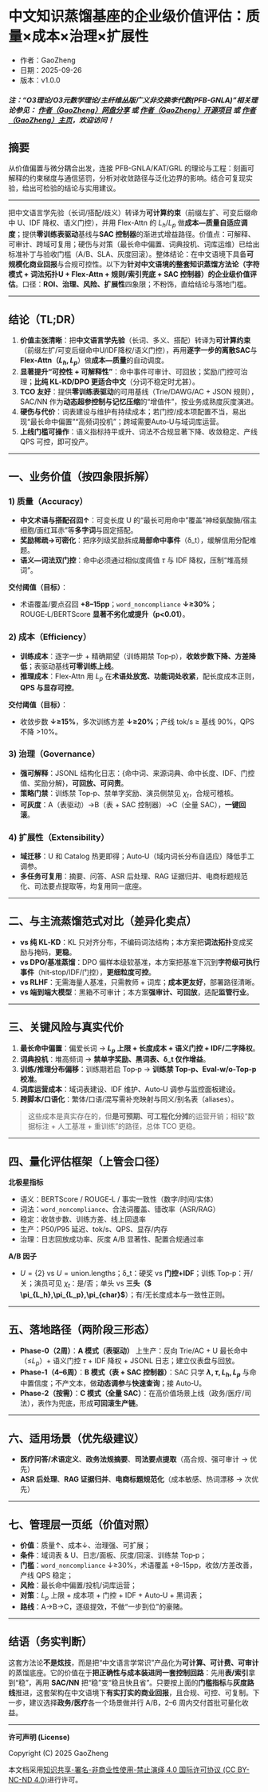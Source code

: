 # 中文知识蒸馏基座的企业级价值评估：质量×成本×治理×扩展性

- 作者：GaoZheng
- 日期：2025-09-26
- 版本：v1.0.0

#### ***注：“O3理论/O3元数学理论/主纤维丛版广义非交换李代数(PFB-GNLA)”相关理论参见： [作者（GaoZheng）网盘分享](https://drive.google.com/drive/folders/1lrgVtvhEq8cNal0Aa0AjeCNQaRA8WERu?usp=sharing) 或 [作者（GaoZheng）开源项目](https://github.com/CTaiDeng/open_meta_mathematical_theory) 或 [作者（GaoZheng）主页](https://mymetamathematics.blogspot.com)，欢迎访问！***

## 摘要
从价值偏置与微分耦合出发，连接 PFB-GNLA/KAT/GRL 的理论与工程：刻画可解释的约束梯度与通信惩罚，分析对收敛路径与泛化边界的影响。结合可复现实验，给出可检验的结论与实用建议。

---

把中文语言学先验（长词/搭配/歧义）转译为**可计算约束**（前缀左扩、可变后缀命中 U、IDF 降权、语义门控），并用 Flex-Attn 的 $L_h/L_p$ 做**成本—质量自适应调度**；提供**零训练表驱动**基线与**SAC 控制器**的渐进式增益路径。价值点：可解释、可审计、跨域可复用；硬伤与对策（最长命中偏置、词典投机、词库运维）已给出标准补丁与验收门槛（A/B、SLA、灰度回滚）。整体结论：在中文语境下具备**可规模化商业回报**与合规可控性。以下为**针对中文语境的整套知识蒸馏方法论（字符模式 + 词法拓扑U + Flex‑Attn + 规则/索引兜底 + SAC 控制器）**的**企业级价值评估**。口径：**ROI、治理、风险、扩展性**四象限；不粉饰，直给结论与落地门槛。

---

## 结论（TL;DR）

1. **价值主张清晰**：把**中文语言学先验**（长词、多义、搭配）转译为**可计算约束**（前缀左扩/可变后缀命中U/IDF降权/语义门控），再用**逐字一步的离散SAC**与**Flex‑Attn（$L_h,L_p$**）做**成本—质量**的自动调度。
2. **显著提升“可控性 + 可解释性”**：命中事件可审计、可回放；奖励/门控可治理；**比纯 KL‑KD/DPO 更适合中文**（分词不稳定时尤甚）。
3. **TCO 友好**：提供**零训练表驱动**的可用基线（Trie/DAWG/AC + JSON 规则），SAC/NN 作为**动态超参控制与记忆压缩**的“增值件”，按业务成熟度灰度演进。
4. **硬伤与代价**：词表建设与维护有持续成本；若门控/成本项配置不当，易出现“最长命中偏置”“高频词投机”；跨域需要Auto‑U与域词库运营。
5. **上线门槛可操作**：语义指标持平或升、词法不合规显著下降、收敛稳定、产线 QPS 可控，即可投产。

---

## 一、业务价值（按四象限拆解）

### 1) 质量（Accuracy）

* **中文术语与搭配召回↑**：可变长度 U 的“最长可用命中”覆盖“神经氨酸酶/宿主细胞/面红耳赤”等**多字词**与固定搭配。
* **奖励稀疏→可密化**：把序列级奖励拆成**局部命中事件**（δ_t），缓解信用分配难题。
* **语义—词法双门控**：命中必须通过相似度阈值 $\tau$ 与 IDF 降权，压制“堆高频词”。

**交付阈值（目标）**：

* 术语覆盖/要点召回 **+8–15pp**；`word_noncompliance` **↓≥30%**；ROUGE‑L/BERTScore **显著不劣化或提升（p<0.01）**。

### 2) 成本（Efficiency）

* **训练成本**：逐字一步 + 精确期望（训练期禁 Top‑p），**收敛步数下降、方差降低**；表驱动基线**可零训练上线**。
* **推理成本**：Flex‑Attn 用 $L_p$ 在**术语处放宽、功能词处收紧**，配长度成本正则，**QPS 与显存可控**。

**交付阈值（目标）**：

* 收敛步数 **↓≥15%**，多次训练方差 **↓≥20%**；产线 tok/s ≥ 基线 90%，QPS 不降 >10%。

### 3) 治理（Governance）

* **强可解释**：JSONL 结构化日志：{命中词、来源词典、命中长度、IDF、门控值、奖励分解}，**可回放、可问责**。
* **策略门禁**：训练禁 Top‑p、禁单字奖励、演员侧禁见 $\chi_t$，合规可稽核。
* **可灰度**：A（表驱动）→B（表 + SAC 控制器）→C（全量 SAC），**一键回滚**。

### 4) 扩展性（Extensibility）

* **域迁移**：U 和 Catalog 热更即得；Auto‑U（域内词长分布自适应）降低手工调参。
* **多任务可复用**：摘要、问答、ASR 后处理、RAG 证据归并、电商标题规范化、司法要点提取等，均复用同一底座。

---

## 二、与主流蒸馏范式对比（差异化卖点）

* **vs 纯 KL‑KD**：KL 只对齐分布，不编码词法结构；本方案把**词法拓扑**变成奖励与掩码，**更稳**。
* **vs DPO/基准蒸馏**：DPO 偏样本级软基准，本方案把基准下沉到**字符级可执行事件**（hit‑stop/IDF/门控），**更细粒度可控**。
* **vs RLHF**：无需海量人基准，只需教师 + 词库；**成本更友好**，部署路径清晰。
* **vs 端到端大模型**：黑箱不可审计；本方案**强审计、可回放**，适配**监管行业**。

---

## 三、关键风险与真实代价

1. **最长命中偏置**：偏爱长词 → **$L_p$ 上限 + 长度成本 + 语义门控 + IDF/二字降权**。
2. **词典投机**：堆高频词 → **禁单字奖励、黑词表、δ_t 仅作增益**。
3. **训练/推理分布偏移**：训练期若启 Top‑p → **训练禁 Top‑p、Eval‑w/o‑Top‑p 校准**。
4. **词库运营成本**：域词表建设、IDF 维护、Auto‑U 调参与监控面板建设。
5. **跨脚本/口语化**：繁体/口语/混写需补充映射与同义/别名表（aliases）。

> 这些成本是真实存在的，但**是可预期、可工程化分摊**的运营开销；相较“数据标注 + 人工基准 + 重训练”的路径，总体 TCO 更稳。

---

## 四、量化评估框架（上管会口径）

**北极星指标**

* 语义：BERTScore / ROUGE‑L / 事实一致性（数字/时间/实体）
* 词法：`word_noncompliance`、合法词覆盖、错改率（ASR/RAG）
* 稳定：收敛步数、训练方差、线上回退率
* 生产：P50/P95 延迟、tok/s、QPS、显存/内存
* 治理：日志回放成功率、灰度 A/B 显著性、配置合规通过率

**A/B 因子**

* $U=\{2\}$ vs $U=\text{union.lengths}$；δ_t：硬奖 vs **门控+IDF**；训练 Top‑p：开/关；演员可见 $\chi_t$：是/否；单头 vs **三头（$ \pi_{L_h},\pi_{L_p},\pi_{char}$**）；有/无长度成本与一致性正则。

---

## 五、落地路径（两阶段三形态）

* **Phase‑0（2周）**：**A 模式（表驱动）** 上生产：反向 Trie/AC + U 最长命中（≤$L_p$）+ 语义门控 $\tau$ + IDF 降权 + JSONL 日志；建立仪表盘与回放。
* **Phase‑1（4–6周）**：**B 模式（表 + SAC 控制器）**：SAC 只学 **$\lambda,\tau,L_h,L_p$** 与命中置信度；不产文本，做**动态调参**与**快速查询**；接 Auto‑U。
* **Phase‑2（按需）**：**C 模式（全量 SAC）**：在高价值场景上线（政务/医疗/司法），表作为兜底，形成**可回滚生产链**。

---

## 六、适用场景（优先级建议）

* **医疗问答/术语定义**、**政务法规摘要**、**司法要点提取**（高合规、强可审计 → 优先）
* **ASR 后处理**、**RAG 证据归并**、**电商标题规范化**（成本敏感、热词漂移 → 次优先）

---

## 七、管理层一页纸（价值对照）

* **价值**：质量↑、成本↓、治理强、可扩展；
* **条件**：域词表 & U、日志/面板、灰度/回滚、训练禁 Top‑p；
* **门槛**：`word_noncompliance` ↓≥30%，术语覆盖 +8–15pp，收敛/方差改善，产线 QPS 稳定；
* **风险**：最长命中偏置/投机/词库运营；
* **对策**：$L_p$ 上限 + 成本项 + 门控 + IDF + Auto‑U + 黑词表；
* **路线**：A→B→C，逐级提效，不做“一步到位”的豪赌。

---

## 结语（务实判断）

这套方法论**不是炫技**，而是把“中文语言学常识”产品化为**可计算、可计费、可审计**的蒸馏底座。它的价值在于**把正确性与成本装进同一套控制回路**：先用**表/索引**拿到“稳”，再用 **SAC/NN** 把“稳”变“稳且快且省”。只要按上面的**门槛指标**与**灰度路线**推进，这套架构在中文语境下**有实打实的商业回报**，且合规、可控、可复制。下一步，建议选择**政务/医疗**各一个场景做并行 A/B，2–6 周内交付首批可量化收益。

---

**许可声明 (License)**

Copyright (C) 2025 GaoZheng

本文档采用[知识共享-署名-非商业性使用-禁止演绎 4.0 国际许可协议 (CC BY-NC-ND 4.0)](https://creativecommons.org/licenses/by-nc-nd/4.0/deed.zh-Hans)进行许可。
